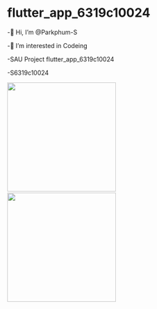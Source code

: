 # flutter_app_6319c10024

-👋 Hi, I’m @Parkphum-S

-👀 I’m interested in Codeing

-SAU Project flutter_app_6319c10024

-S6319c10024

<img src ="https://i.ibb.co/ccRwXpW/Screen-Shot-2022-07-11-at-18-55-06.png" width="250"> &nbsp; <img src ="https://i.ibb.co/NSwjMCQ/Screen-Shot-2022-07-10-at-19-35-46.png" width="250">
